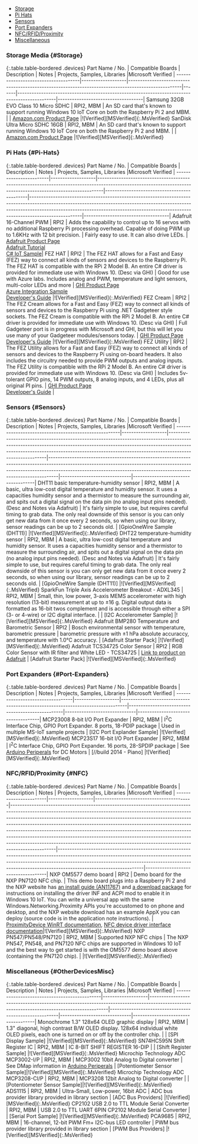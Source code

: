 
- [Storage](#Storage)
- [Pi Hats](#Pi-Hats)
- [Sensors](#Sensors)
- [Port Expanders](#Port-Expanders)
- [NFC/RFID/Proximity](#NFC)
- [Miscellaneous](#OtherDevicesMisc)

### Storage Media {#Storage}

{:.table.table-bordered .devices}
Part Name / No.                      | Compatible Boards | Description                                                                                        | Notes | Projects, Samples, Libraries                                                                 |Microsoft Verified                  |
-------------------------------------|-------------------|----------------------------------------------------------------------------------------------------|-------|----------------------------------------------------------------------------------------------|------------------------------------|
Samsung 32GB EVO Class 10 Micro SDHC | RPI2, MBM         | An SD card that's known to support running Windows 10 IoT Core on both the Raspberry Pi 2 and MBM. |       | [Amazon.com Product Page](http://www.amazon.com/gp/product/B00IVPU786)                       |![Verified][MSVerified]{:.MsVerified}
SanDisk Ultra Micro SDHC 16GB        | RPI2, MBM         | An SD card that's known to support running Windows 10 IoT Core on both the Raspberry Pi 2 and MBM. |       | [Amazon.com Product Page](http://www.amazon.com/SanDisk-Ultra-Micro-SDHC-16GB/dp/9966573445) |![Verified][MSVerified]{:.MsVerified}

### Pi Hats {#Pi-Hats}

{:.table.table-bordered .devices}
Part Name / No.         | Compatible Boards | Description                                                                                                                                                  | Notes                                       | Projects, Samples, Libraries                                                                                                                                                                                                                                   |Microsoft Verified                  |
------------------------|-------------------|--------------------------------------------------------------------------------------------------------------------------------------------------------------|---------------------------------------------|----------------------------------------------------------------------------------------------------------------------------------------------------------------------------------------------------------------------------------------------------------------|------------------------------------|
Adafruit 16-Channel PWM | RPI2              | Adds the capability to control up to 16 servos with no additional Raspberry Pi processing overhead. Capable of doing PWM up to 1.6KHz with 12 bit precision. | Fairly easy to use. It can also drive LEDs. | [Adafruit Product Page](http://www.adafruit.com/products/2327#description-anchor) <br> [Adafruit Tutorial](https://learn.adafruit.com/adafruit-16-channel-pwm-servo-hat-for-raspberry-pi/overview) <br> [C# IoT Sample](https://github.com/golaat/Adafruit.Pwm)|
FEZ HAT                 | RPI2              | The FEZ HAT allows for a Fast and Easy (FEZ) way to connect all kinds of sensors and devices to the Raspberry Pi. The FEZ HAT is compatible with the RPi 2 Model B. An entire C# driver is provided for immediate use with Windows 10. (Desc via GHI) | Good for use with Azure labs. Includes analog and PWM, temperature and light sensors, multi-color LEDs and more | [GHI Product Page](https://www.ghielectronics.com/catalog/product/500) <br>[Azure Integration Sample](http://aka.ms/iot-ctd-field-labs)<br> [Developer's Guide](https://www.ghielectronics.com/docs/329/fez-hat-developers-guide) |![Verified][MSVerified]{:.MsVerified}
FEZ Cream               | RPI2              | The FEZ Cream allows for a Fast and Easy (FEZ) way to connect all kinds of sensors and devices to the Raspberry Pi using .NET Gadgeteer style sockets. The FEZ Cream is compatible with the RPi 2 Model B. An entire C# driver is provided for immediate use with Windows 10. (Desc via GHI) | Full Gadgeteer port is in progress with Microsoft and GHI, but this will let you use many of your Gadgeteer modules/sensors today. | [GHI Product Page](https://www.ghielectronics.com/catalog/product/541) <br> [Developer's Guide](https://www.ghielectronics.com/docs/331/fez-cream-developers-guide) |![Verified][MSVerified]{:.MsVerified}
FEZ Utility              | RPI2             | The FEZ Utility allows for a Fast and Easy (FEZ) way to connect all kinds of sensors and devices to the Raspberry Pi using on-board headers. It also includes the circuitry needed to provide PWM outputs and analog inputs. The FEZ Utility is compatible with the RPi 2 Model B. An entire C# driver is provided for immediate use with Windows 10. (Desc via GHI) | Includes 5v-tolerant GPIO pins, 14 PWM outputs, 8 analog inputs, and 4 LEDs, plus all original PI pins. | [GHI Product Page](https://www.ghielectronics.com/catalog/product/545) <br> [Developer's Guide](https://www.ghielectronics.com/docs/332/fez-utility-developers-guide) |

### Sensors {#Sensors}

{:.table.table-bordered .devices}
Part Name / No.                                       | Compatible Boards | Description                                                                                                                                                                                                                                                        | Notes                                                                                                                                                                                                                                        | Projects, Samples, Libraries |Microsoft Verified                  |
------------------------------------------------------|-------------------|--------------------------------------------------------------------------------------------------------------------------------------------------------------------------------------------------------------------------------------------------------------------|----------------------------------------------------------------------------------------------------------------------------------------------------------------------------------------------------------------------------------------------|------------------------------|------------------------------------|
DHT11 basic temperature-humidity sensor               | RPI2, MBM         | A basic, ultra low-cost digital temperature and humidity sensor. It uses a capacities humidity sensor and a thermistor to measure the surrounding air, and spits out a digital signal on the data pin (no analog input pins needed). (Desc and Notes via Adafruit) | It's fairly simple to use, but requires careful timing to grab data. The only real downside of this sensor is you can only get new data from it once every 2 seconds, so when using our library, sensor readings can be up to 2 seconds old. | [GpioOneWire Sample (DHT11)] |![Verified][MSVerified]{:.MsVerified}
DHT22 temperature-humidity sensor                     | RPI2, MBM         | A basic, ultra low-cost digital temperature and humidity sensor. It uses a capacities humidity sensor and a thermistor to measure the surrounding air, and spits out a digital signal on the data pin (no analog input pins needed). (Desc and Notes via Adafruit) | It's fairly simple to use, but requires careful timing to grab data. The only real downside of this sensor is you can only get new data from it once every 2 seconds, so when using our library, sensor readings can be up to 2 seconds old. | [GpioOneWire Sample (DHT11)] |![Verified][MSVerified]{:.MsVerified}
SparkFun Triple Axis Accelerometer Breakout - ADXL345 | RPI2, MBM         | Small, thin, low power, 3-axis MEMS accelerometer with high resolution (13-bit) measurement at up to &plusmn;16 g. Digital output data is formatted as 16-bit twos complement and is accessible through either a SPI (3- or 4-wire) or I2C digital interface.      |                                                                                                                                                                                                                                              | [I2C Accelerometer Sample]   |![Verified][MSVerified]{:.MsVerified}
Adafruit BMP280 Temperature and Barometric Sensor     | RPI2              | Bosch environmental sensor with temperature, barometric pressure                                                                                                                                                                                                   | barometric pressure with &plusmn;1 hPa absolute accuraccy, and temperature with 1.0&deg;C accuracy.                                                                                                                                          | [Adafruit Starter Pack]      |![Verified][MSVerified]{:.MsVerified}
Adafruit TCS34725 Color Sensor                        | RPI2              | RGB Color Sensor with IR filter and White LED - TCS34725                                                                                                                                                                                                           | [Link to product on Adafruit](http://www.adafruit.com/products/1334)                                                                                                                                                                         | [Adafruit Starter Pack]      |![Verified][MSVerified]{:.MsVerified}

### Port Expanders {#Port-Expanders}

{:.table.table-bordered .devices}
Part Name / No.                   | Compatible Boards | Description                                                                    | Notes                                            | Projects, Samples, Libraries |Microsoft Verified                  |
----------------------------------|-------------------|--------------------------------------------------------------------------------|--------------------------------------------------|------------------------------|------------------------------------|
MCP23008 8-bit I/O Port Expander  | RPI2, MBM         | I<sup>2</sup>C Interface Chip, GPIO Port Expander.  8 ports, 18-PDIP package   | Used in multiple MS-IoT sample projects          | [I2C Port Explander Sample]  |![Verified][MSVerified]{:.MsVerified}
MCP23S17 16-bit I/O Port Expander | RPI2, MBM         | I<sup>2</sup>C Interface Chip, GPIO Port Expander.  16 ports, 28-SPDIP package | See [Arduino Periperals](#Arduino) for DC Motors | [//build 2014 - Piano]       |![Verified][MSVerified]{:.MsVerified}

### NFC/RFID/Proximity {#NFC}

{:.table.table-bordered .devices}
Part Name / No.        | Compatible Boards | Description                             | Notes                                                                                                                                                                                                                                                                                                                                                                                                                                                                                                                                                                               | Projects, Samples, Libraries                                                                                                                                                                                                                                                 |Microsoft Verified                  |
-----------------------|-------------------|-----------------------------------------|-------------------------------------------------------------------------------------------------------------------------------------------------------------------------------------------------------------------------------------------------------------------------------------------------------------------------------------------------------------------------------------------------------------------------------------------------------------------------------------------------------------------------------------------------------------------------------------|------------------------------------------------------------------------------------------------------------------------------------------------------------------------------------------------------------------------------------------------------------------------------|------------------------------------|
NXP OM5577 demo board  | RPI2              | Demo board for the NXP PN7120 NFC chip. | This demo board plugs into a Raspberry Pi 2 and the NXP website has [an install guide (AN11767)](http://www.nxp.com/documents/application_note/AN11767.pdf) and [a download package](http://www.nxp.com/documents/software/SW349710.zip) for instructions on installing the driver INF and ACPI mod to enable it in Windows 10 IoT. You can write a universal app with the same Windows.Networking.Proximity APIs you're accustomed to on phone and desktop, and the NXP website download has an example AppX you can deploy (source code is in the application note instructions). | [ProximityDevice WinRT documentation](https://msdn.microsoft.com/en-us/library/windows/apps/windows.networking.proximity.proximitydevice.aspx), [NFC device driver interface documentation](https://msdn.microsoft.com/en-us/library/windows/hardware/dn905575(v=vs.85).aspx)|![Verified][MSVerified]{:.MsVerified}
NXP PN547/PN548/PN7120 | RPI2, MBM         | Supported NXP NFC chips                 | The NXP PN547, PN548, and PN7120 NFC chips are supported in Windows 10 IoT and the best way to get started is with the OM5577 demo board above (containing the PN7120 chip).                                                                                                                                                                                                                                                                                                                                                                                                        |                                                                                                                                                                                                                                                                              |![Verified][MSVerified]{:.MsVerified}

### Miscellaneous {#OtherDevicesMisc}

{:.table.table-bordered .devices}
Part Name / No.                               | Compatible Boards | Description                                                                                                                              | Notes                                                  | Projects, Samples, Libraries |Microsoft Verified                  |
----------------------------------------------|-------------------|------------------------------------------------------------------------------------------------------------------------------------------|--------------------------------------------------------|------------------------------|------------------------------------|
Monochrome 1.3" 128x64 OLED graphic display   | RPI2, MBM         | 1.3" diagonal, high contrast B/W OLED display. 128x64 individual white OLED pixels, each one is turned on or off by the controller chip. |                                                        | [SPI Display Sample]         |![Verified][MSVerified]{:.MsVerified}
SN74HC595N Shift Register IC                  | RPI2, MBM         | IC 8-BIT SHIFT REGISTER 16-DIP                                                                                                           |                                                        | [Shift Register Sample]      |![Verified][MSVerified]{:.MsVerified}
Microchip Technology ADC MCP3002-I/P          | RPI2, MBM         | MCP3002 10bit Analog to Digital converter                                                                                                | See DMap information in [Arduino Periperals](#Arduino) | [Potentiometer Sensor Sample]|![Verified][MSVerified]{:.MsVerified}
Microchip Technology ADC MCP3208-CI/P         | RPI2, MBM         | MCP3208 12bit Analog to Digital converter                                                                                                |                                                        | [Potentiometer Sensor Sample]|![Verified][MSVerified]{:.MsVerified}
ADS1115                                       | RPI2, MBM         | Ultra-Small, Low-power, 16bit ADC                                                                                                        | ADC bus provider library provided in library section   | [ADC Bus Providers]          |![Verified][MSVerified]{:.MsVerified}
CP2102 USB 2.0 to TTL Module Serial Converter | RPI2, MBM         | USB 2.0 to TTL UART 6PIN CP2102 Module Serial Converter                                                                                  |                                                        | [Serial Port Sample]         |![Verified][MSVerified]{:.MsVerified}
PCA9685                                       | RPI2, MBM         | 16-channel, 12-bit PWM Fm+ I2C-bus LED controller                                                                                        | PWM bus provider library provided in library section   | [PWM Bus Providers]          |![Verified][MSVerified]{:.MsVerified}


